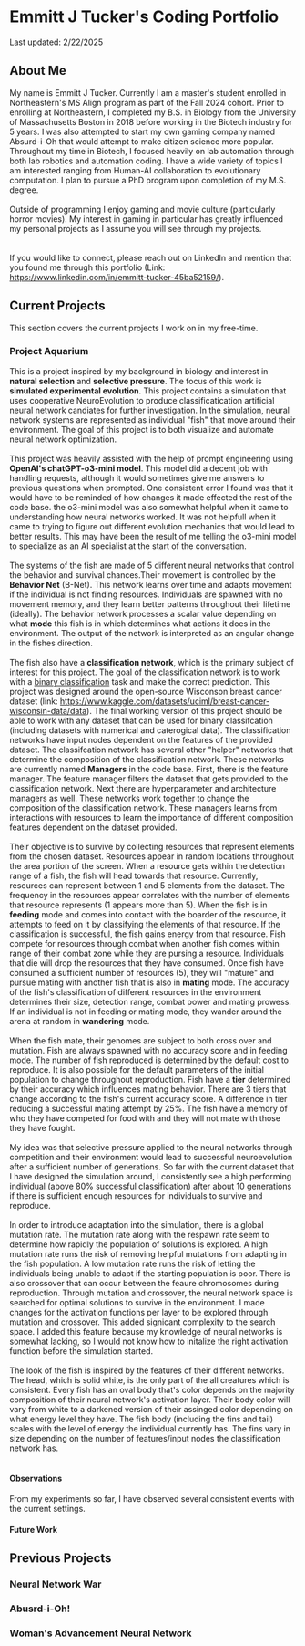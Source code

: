# Emmitt J Tucker's Coding Portfolio
Last updated: 2/22/2025
## About Me
My name is Emmitt J Tucker. Currently I am a master's student enrolled in Northeastern's MS Align program as part of the Fall 2024 cohort. Prior to enrolling at Northeastern, I completed my B.S. in Biology from the University of Massachusetts Boston in 2018 before working in the Biotech industry for 5 years. I was also attempted to start my own gaming company named Absurd-i-Oh that would attempt to make citizen science more popular. Throughout my time in Biotech, I focused heavily on lab automation through both lab robotics and automation coding. I have a wide variety of topics I am interested ranging from Human-AI collaboration to evolutionary computation. I plan to pursue a PhD program upon completion of my M.S. degree. 
<br><br>
Outside of programming I enjoy gaming and movie culture (particularly horror movies). My interest in gaming in particular has greatly influenced my personal projects as I assume you will see through my projects.  
<br><br>
If you would like to connect, please reach out on LinkedIn and mention that you found me through this portfolio (Link: https://www.linkedin.com/in/emmitt-tucker-45ba52159/).
## Current Projects
This section covers the current projects I work on in my free-time.<br>
### Project Aquarium
This is a project inspired by my background in biology and interest in **natural selection** and **selective pressure**. The focus of this work is **simulated experimental evolution**. This project contains a simulation that uses cooperative NeuroEvolution to produce classificatication artificial neural network candiates for further investigation. In the simulation, neural network systems are represented as individual "fish" that move around their environment. The goal of this project is to both visualize and automate neural network optimization. 
<br><br>
This project was heavily assisted with the help of prompt engineering using **OpenAI's chatGPT-o3-mini model**. This model did a decent job with handling requests, although it would sometimes give me answers to previous questions when prompted. One consistent error I found was that it would have to be reminded of how changes it made effected the rest of the code base. the o3-mini model was also somewhat helpful when it came to understanding how neural networks worked. It was not helpfull when it came to trying to figure out different evolution mechanics that would lead to better results. This may have been the result of me telling the o3-mini model to specialize as an AI specialist at the start of the conversation. 
<br><br>
The systems of the fish are made of 5 different neural networks that control the behavior and survival chances.Their movement is controlled by the **Behavior Net** (B-Net). This network learns over time and adapts movement if the individual is not finding resources. Individuals are spawned with no movement memory, and they learn better patterns throughout their lifetime (ideally). The behavior network processes a scalar value depending on what **mode** this fish is in which determines what actions it does in the environment. The output of the network is interpreted as an angular change in the fishes direction. 
<br><br>
The fish also have a **classification network**, which is the primary subject of interest for this project. The goal of the classification network is to work with a <ins> binary classification</ins> task and make the correct prediction. This project was designed around the open-source Wisconson breast cancer dataset (link: https://www.kaggle.com/datasets/uciml/breast-cancer-wisconsin-data/data). The final working version of this project should be able to work with any dataset that can be used for binary classifcation (including datasets with numerical and caterogical data). The classification networks have input nodes dependent on the features of the provided dataset. The classifcation network has several other "helper" networks that determine the composition of the classification network. These networks are currently named **Managers** in the code base. First, there is the feature manager. The feature manager filters the dataset that gets provided to the classification network. Next there are hyperparameter and architecture managers as well. These networks work together to change the composition of the classification network. These managers learns from interactions with resources to learn the importance of different composition features dependent on the dataset provided. 
<br><br>
Their objective is to survive by collecting resources that represent elements from the chosen dataset. Resources appear in random locations throughout the area portion of the screen. When a resource gets within the detection range of a fish, the fish will head towards that resource. Currently, resources can represent between 1 and 5 elements from the dataset. The frequency in the resources appear correlates with the number of elements that resource represents (1 appears more than 5). When the fish is in **feeding** mode and comes into contact with the boarder of the resource, it attempts to feed on it by classifying the elements of that resource. If the classification is successful, the fish gains energy from that resource. Fish compete for resources through combat when another fish comes within range of their combat zone while they are pursing a resource. Individuals that die will drop the resources that they have consumed. Once fish have consumed a sufficient number of resources (5), they will "mature" and pursue mating with another fish that is also in **mating** mode. The accuracy of the fish's classification of different resources in the environment determines their size, detection range, combat power and mating prowess. If an individual is not in feeding or mating mode, they wander around the arena at random in **wandering** mode. 
<br><br>
When the fish mate, their genomes are subject to both cross over and mutation. Fish are always spawned with no accuracy score and in feeding mode. The number of fish reproduced is determined by the default cost to reproduce. It is also possible for the default parameters of the initial population to change throughout reproduction. Fish have a **tier** determined by their accuracy which influences mating behavior. There are 3 tiers that change according to the fish's current accuracy score. A difference in tier reducing a successful mating attempt by 25%. The fish have a memory of who they have competed for food with and they will not mate with those they have fought. 
<br><br>
My idea was that selective pressure applied to the neural networks through competition and their environment would lead to successful neuroevolution after a sufficient number of generations. So far with the current dataset that I have designed the simulation around, I consistently see a high performing individual (above 80% successful classification) after about 10 generations if there is sufficient enough resources for individuals to survive and reproduce. 
<br><br>
In order to introduce adaptation into the simulation, there is a global mutation rate. The mutation rate along with the respawn rate seem to determine how rapidly the population of solutions is explored. A high mutation rate runs the risk of removing helpful mutations from adapting in the fish population. A low mutation rate runs the risk of letting the individuals being unable to adapt if the starting population is poor. There is also crossover that can occur between the feaure chromosomes during reproduction. Through mutation and crossover, the neural network space is searched for optimal solutions to survive in the environment. I made changes for the activation functions per layer to be explored through mutation and crossover. This added signicant complexity to the search space. I added this feature because my knowledge of neural networks is somewhat lacking, so I would not know how to initalize the right activation function before the simulation started. 
<br><br>
The look of the fish is inspired by the features of their different networks. The head, which is solid white, is the only part of the all creatures which is consistent. Every fish has an oval body that's color depends on the majority composition of their neural network's activation layer. Their body color will vary from white to a darkened version of their assinged color depending on what energy level they have. The fish body (including the fins and tail) scales with the level of energy the individual currently has. The fins vary in size depending on the number of features/input nodes the classification network has. 
<br><br>
#### Observations
From my experiments so far, I have observed several consistent events with the current settings. 
#### Future Work

## Previous Projects

### Neural Network War

### Abusrd-i-Oh!

### Woman's Advancement Neural Network

